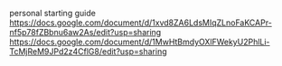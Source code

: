 personal starting guide<br>
https://docs.google.com/document/d/1xvd8ZA6LdsMIqZLnoFaKCAPr-nf5p78fZBbnu6aw2As/edit?usp=sharing
<br>
https://docs.google.com/document/d/1MwHtBmdyOXlFWekyU2PhlLi-TcMjReM9JPd2z4CflG8/edit?usp=sharing
